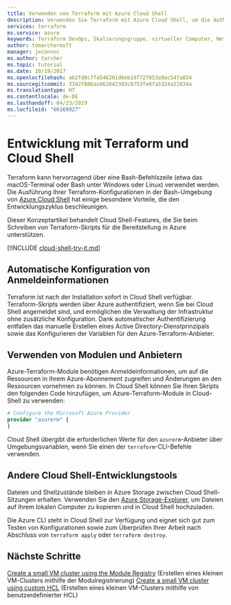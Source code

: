 ```yaml
---
title: Verwenden von Terraform mit Azure Cloud Shell
description: Verwenden Sie Terraform mit Azure Cloud Shell, um die Authentifizierung und die Vorlagenkonfiguration zu vereinfachen.
services: terraform
ms.service: azure
keywords: Terraform DevOps, Skalierungsgruppe, virtueller Computer, Netzwerk, Speicher, Module
author: tomarchermsft
manager: jeconnoc
ms.author: tarcher
ms.topic: tutorial
ms.date: 10/19/2017
ms.openlocfilehash: ab2fd0c7fa546201d6eb19f727053a9ac54fa854
ms.sourcegitcommit: 3102f886aa962842303c8753fe8fa5324a52834a
ms.translationtype: HT
ms.contentlocale: de-DE
ms.lasthandoff: 04/23/2019
ms.locfileid: "66169927"
---
```

# <a name="terraform-cloud-shell-development"></a>Entwicklung mit Terraform und Cloud Shell 

Terraform kann hervorragend über eine Bash-Befehlszeile (etwa das macOS-Terminal oder Bash unter Windows oder Linux) verwendet werden. Die Ausführung Ihrer Terraform-Konfigurationen in der Bash-Umgebung von [Azure Cloud Shell](/azure/cloud-shell/overview) hat einige besondere Vorteile, die den Entwicklungszyklus beschleunigen.

Dieser Konzeptartikel behandelt Cloud Shell-Features, die Sie beim Schreiben von Terraform-Skripts für die Bereitstellung in Azure unterstützen.

[!INCLUDE [cloud-shell-try-it.md](../../includes/cloud-shell-try-it.md)]

## <a name="automatic-credential-configuration"></a>Automatische Konfiguration von Anmeldeinformationen

Terraform ist nach der Installation sofort in Cloud Shell verfügbar. Terraform-Skripts werden über Azure authentifiziert, wenn Sie bei Cloud Shell angemeldet sind, und ermöglichen die Verwaltung der Infrastruktur ohne zusätzliche Konfiguration. Dank automatischer Authentifizierung entfallen das manuelle Erstellen eines Active Directory-Dienstprinzipals sowie das Konfigurieren der Variablen für den Azure-Terraform-Anbieter.


## <a name="using-modules-and-providers"></a>Verwenden von Modulen und Anbietern

Azure-Terraform-Module benötigen Anmeldeinformationen, um auf die Ressourcen in Ihrem Azure-Abonnement zugreifen und Änderungen an den Ressourcen vornehmen zu können. In Cloud Shell können Sie Ihren Skripts den folgenden Code hinzufügen, um Azure-Terraform-Module in Cloud-Shell zu verwenden:

```tf
# Configure the Microsoft Azure Provider
provider "azurerm" {
}
```

Cloud Shell übergibt die erforderlichen Werte für den `azurerm`-Anbieter über Umgebungsvariablen, wenn Sie einen der `terraform`-CLI-Befehle verwenden.

## <a name="other-cloud-shell-developer-tools"></a>Andere Cloud Shell-Entwicklungstools

Dateien und Shellzustände bleiben in Azure Storage zwischen Cloud Shell-Sitzungen erhalten. Verwenden Sie den [Azure Storage-Explorer](/azure/vs-azure-tools-storage-manage-with-storage-explorer), um Dateien auf Ihrem lokalen Computer zu kopieren und in Cloud Shell hochzuladen.

Die Azure CLI steht in Cloud Shell zur Verfügung und eignet sich gut zum Testen von Konfigurationen sowie zum Überprüfen Ihrer Arbeit nach Abschluss von `terraform apply` oder `terraform destroy`.


## <a name="next-steps"></a>Nächste Schritte

[Create a small VM cluster using the Module Registry](terraform-create-vm-cluster-module.md) (Erstellen eines kleinen VM-Clusters mithilfe der Modulregistrierung)
[Create a small VM cluster using custom HCL](terraform-create-vm-cluster-with-infrastructure.md) (Erstellen eines kleinen VM-Clusters mithilfe von benutzerdefinierter HCL)
